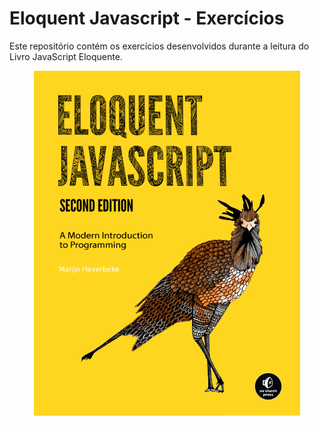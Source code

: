 # Eloquent Javascript - Exercícios

Este repositório contém os exercícios desenvolvidos durante a leitura do Livro JavaScript Eloquente.

<center>

![Eloquent Javascript](assets/img/eloq-js.png)

</center>
